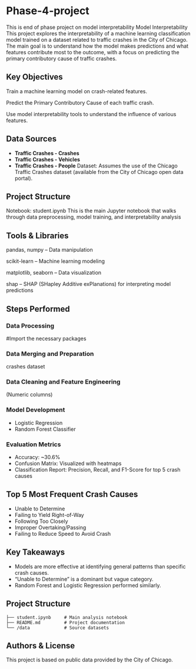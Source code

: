 # Phase-4-project
This is end of phase project on model interpretability
Model Interpretability
This project explores the interpretability of a machine learning classification model trained on a dataset related to traffic crashes in the City of Chicago. The main goal is to understand how the model makes predictions and what features contribute most to the outcome, with a focus on predicting the primary contributory cause of traffic crashes.

## Key Objectives
Train a machine learning model on crash-related features.

Predict the Primary Contributory Cause of each traffic crash.

Use model interpretability tools to understand the influence of various features.
                                                     
## Data Sources
- **Traffic Crashes - Crashes**
- **Traffic Crashes - Vehicles**
- **Traffic Crashes - People**
Dataset: Assumes the use of the Chicago Traffic Crashes dataset (available from the City of Chicago open data portal).

## Project Structure
Notebook: student.ipynb
This is the main Jupyter notebook that walks through data preprocessing, model training, and interpretability analysis

## Tools & Libraries
pandas, numpy – Data manipulation

scikit-learn – Machine learning modeling

matplotlib, seaborn – Data visualization

shap – SHAP (SHapley Additive exPlanations) for interpreting model predictions

## Steps Performed

### Data Processing
#Import the necessary packages

### Data Merging and Preparation
crashes dataset

### Data Cleaning and Feature Engineering
(Numeric columns)

### Model Development
- Logistic Regression
- Random Forest Classifier

### Evaluation Metrics
- Accuracy: ~30.6%
- Confusion Matrix: Visualized with heatmaps
- Classification Report: Precision, Recall, and F1-Score for top 5 crash causes

## Top 5 Most Frequent Crash Causes
- Unable to Determine
- Failing to Yield Right-of-Way
- Following Too Closely
- Improper Overtaking/Passing
- Failing to Reduce Speed to Avoid Crash

## Key Takeaways
- Models are more effective at identifying general patterns than specific crash causes.
- “Unable to Determine” is a dominant but vague category.
- Random Forest and Logistic Regression performed similarly.

## Project Structure
```
├── student.ipynb     # Main analysis notebook
├── README.md         # Project documentation
└── /data             # Source datasets
```
## Authors & License
This project is based on public data provided by the City of Chicago.

